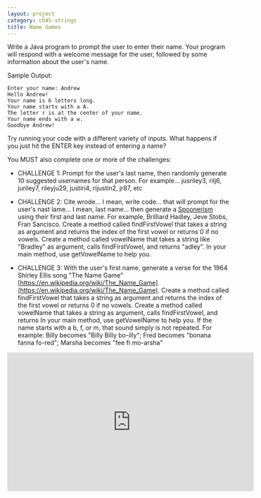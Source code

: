```yaml
---
layout: project
category: ch45-strings
title: Name Games
---
```



Write a Java program to prompt the user to enter their name. Your program will respond with a welcome message for the user, followed by some information about the user's name.

Sample Output:
```
Enter your name: Andrew
Hello Andrew!
Your name is 6 letters long.
Your name starts with a A.
The letter r is at the center of your name.
Your name ends with a w.
Goodbye Andrew!
```
Try running your code with a different variety of inputs. What happens if you just hit the ENTER key instead of entering a name?

You MUST also complete one or more of the challenges:

  - CHALLENGE 1: Prompt for the user's last name, then randomly generate 10 suggested usernames for that person. For example... jusriley3, rilj6, juriley7, rileyju29, justiri4, rijustin2, jr87, etc

  - CHALLENGE 2: Cite wrode... I mean, write code... that will prompt for the user's nast lame... I mean, last name... then generate a [Spoonerism](https://en.wikipedia.org/wiki/Spoonerism) using their first and last name. For example, Brilliard Hadley, Jeve Stobs, Fran Sancisco. Create a method called findFirstVowel that takes a string as argument and returns the index of the first vowel or returns 0 if no vowels. Create a method called vowelName that takes a string like "Bradley" as argument, calls findFirstVowel, and returns "adley". In your main method, use getVowelName to help you.

  - CHALLENGE 3: With the user's first name, generate a verse for the 1964 Shirley Ellis song "The Name Game" [https://en.wikipedia.org/wiki/The_Name_Game](https://en.wikipedia.org/wiki/The_Name_Game). Create a method called findFirstVowel that takes a string as argument and returns the index of the first vowel or returns 0 if no vowels. Create a method called vowelName that takes a string as argument, calls findFirstVowel, and returns  In your main method, use getVowelName to help you. If the name starts with a b, f, or m, that sound simply is not repeated. For example: Billy becomes "Billy Billy bo-illy"; Fred becomes "bonana fanna fo-red"; Marsha becomes "fee fi mo-arsha"

<iframe width="560" height="315" src="https://drive.google.com/open?id=1NehR20x0yzheTYAEYxJ5W9-D6hbEbuqT" frameborder="0" allow="accelerometer; autoplay; encrypted-media; gyroscope; picture-in-picture" allowfullscreen></iframe>
